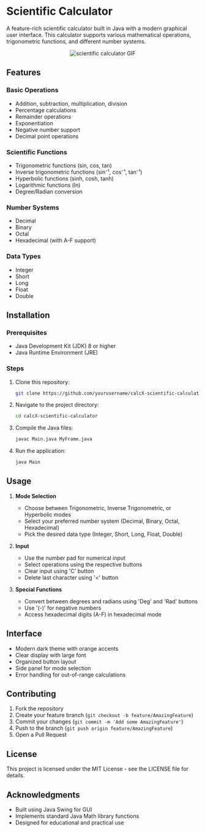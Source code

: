 # Scientific Calculator

A feature-rich scientific calculator built in Java with a modern graphical user interface. This calculator supports various mathematical operations, trigonometric functions, and different number systems.

<p align="center">
  <img src="https://github.com/user-attachments/assets/43ff0a3a-80a5-443c-a206-d7b7d3ecc919" alt="scientific calculator GIF">
</p>

## Features

### Basic Operations
- Addition, subtraction, multiplication, division
- Percentage calculations
- Remainder operations
- Exponentiation
- Negative number support
- Decimal point operations

### Scientific Functions
- Trigonometric functions (sin, cos, tan)
- Inverse trigonometric functions (sin⁻¹, cos⁻¹, tan⁻¹)
- Hyperbolic functions (sinh, cosh, tanh)
- Logarithmic functions (ln)
- Degree/Radian conversion

### Number Systems
- Decimal
- Binary
- Octal
- Hexadecimal (with A-F support)

### Data Types
- Integer
- Short
- Long
- Float
- Double

## Installation

### Prerequisites
- Java Development Kit (JDK) 8 or higher
- Java Runtime Environment (JRE)

### Steps
1. Clone this repository:
   ```bash
   git clone https://github.com/yourusername/calcX-scientific-calculator.git
   ```

2. Navigate to the project directory:
   ```bash
   cd calcX-scientific-calculator
   ```

3. Compile the Java files:
   ```bash
   javac Main.java MyFrame.java
   ```

4. Run the application:
   ```bash
   java Main
   ```

## Usage

1. **Mode Selection**
   - Choose between Trigonometric, Inverse Trigonometric, or Hyperbolic modes
   - Select your preferred number system (Decimal, Binary, Octal, Hexadecimal)
   - Pick the desired data type (Integer, Short, Long, Float, Double)

2. **Input**
   - Use the number pad for numerical input
   - Select operations using the respective buttons
   - Clear input using 'C' button
   - Delete last character using '<' button

3. **Special Functions**
   - Convert between degrees and radians using 'Deg' and 'Rad' buttons
   - Use '(-)' for negative numbers
   - Access hexadecimal digits (A-F) in hexadecimal mode

## Interface

- Modern dark theme with orange accents
- Clear display with large font
- Organized button layout
- Side panel for mode selection
- Error handling for out-of-range calculations

## Contributing

1. Fork the repository
2. Create your feature branch (`git checkout -b feature/AmazingFeature`)
3. Commit your changes (`git commit -m 'Add some AmazingFeature'`)
4. Push to the branch (`git push origin feature/AmazingFeature`)
5. Open a Pull Request

## License

This project is licensed under the MIT License - see the LICENSE file for details.

## Acknowledgments

- Built using Java Swing for GUI
- Implements standard Java Math library functions
- Designed for educational and practical use 
